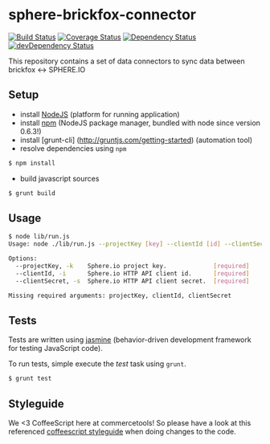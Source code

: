 sphere-brickfox-connector
=========================

[![Build Status](https://travis-ci.org/sphereio/sphere-brickfox-connector.png?branch=master)](https://travis-ci.org/sphereio/sphere-brickfox-connector) [![Coverage Status](https://coveralls.io/repos/sphereio/sphere-brickfox-connector/badge.png)](https://coveralls.io/r/sphereio/sphere-brickfox-connector) [![Dependency Status](https://david-dm.org/sphereio/sphere-brickfox-connector.png?theme=shields.io)](https://david-dm.org/sphereio/sphere-brickfox-connector) [![devDependency Status](https://david-dm.org/sphereio/sphere-brickfox-connector/dev-status.png?theme=shields.io)](https://david-dm.org/sphereio/sphere-brickfox-connector#info=devDependencies)

This repository contains a set of data connectors to sync data between brickfox &lt;-> SPHERE.IO

## Setup

* install [NodeJS](http://support.sphere.io/knowledgebase/articles/307722-install-nodejs-and-get-a-component-running) (platform for running application) 
* install [npm]((http://gruntjs.com/getting-started)) (NodeJS package manager, bundled with node since version 0.6.3!)
* install [grunt-cli] (http://gruntjs.com/getting-started) (automation tool)
*  resolve dependencies using `npm`
```bash
$ npm install
```
* build javascript sources
```bash
$ grunt build
```

## Usage
```bash
$ node lib/run.js
Usage: node ./lib/run.js --projectKey [key] --clientId [id] --clientSecret [secret]

Options:
  --projectKey, -k    Sphere.io project key.             [required]
  --clientId, -i      Sphere.io HTTP API client id.      [required]
  --clientSecret, -s  Sphere.io HTTP API client secret.  [required]

Missing required arguments: projectKey, clientId, clientSecret
```

## Tests
Tests are written using [jasmine](http://pivotal.github.io/jasmine/) (behavior-driven development framework for testing JavaScript code).

To run tests, simple execute the *test* task using `grunt`.
```bash
$ grunt test
```

## Styleguide
We <3 CoffeeScript here at commercetools! So please have a look at this referenced [coffeescript styleguide](https://github.com/polarmobile/coffeescript-style-guide) when doing changes to the code.
